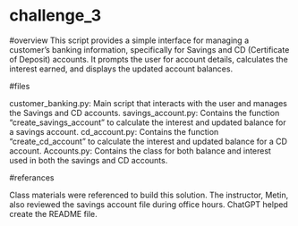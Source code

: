 # challenge_3

#overview 
This script provides a simple interface for managing a customer’s banking information, specifically for Savings and CD (Certificate of Deposit) accounts. It prompts the user for account details, calculates the interest earned, and displays the updated account balances.

#files 

customer_banking.py: Main script that interacts with the user and manages the Savings and CD accounts.
savings_account.py: Contains the function “create_savings_account” to calculate the interest and updated balance for a savings account.
cd_account.py: Contains the function “create_cd_account” to calculate the interest and updated balance for a CD account.
Accounts.py: Contains the class for both balance and interest used in both the savings and CD accounts.

#referances 

Class materials were referenced to build this solution. The instructor, Metin, also reviewed the savings account file during office hours. ChatGPT helped create the README file.
